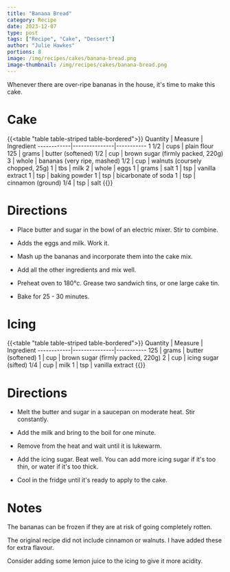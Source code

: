```yaml
---
title: "Banana Bread"
category: Recipe
date: 2023-12-07
type: post
tags: ["Recipe", "Cake", "Dessert"]
author: "Julie Hawkes"
portions: 8
image: /img/recipes/cakes/banana-bread.png
image-thumbnail: /img/recipes/cakes/banana-bread.png
---
```


Whenever there are over-ripe bananas in the house, it's time to make this cake.
<!--more-->

# Cake

{{<table "table table-striped table-bordered">}}
Quantity	| Measure 		| Ingredient
------------|---------------|-----------
1 1/2  		| cups 			| plain flour
125			| grams			| butter (softened)
1/2    		| cup 			| brown sugar (firmly packed, 220g)
3			| whole			| bananas (very ripe, mashed)
1/2    		| cup 			| walnuts (coursely chopped, 25g)
1			| tbs			| milk
2			| whole			| eggs
1			| grams			| salt
1			| tsp			| vanilla extract
1			| tsp			| baking powder
1			| tsp			| bicarbonate of soda
1			| tsp			| cinnamon (ground)
1/4			| tsp			| salt
{{</table>}}

# Directions

* Place butter and sugar in the bowl of an electric mixer. Stir to combine.

* Adds the eggs and milk. Work it.

* Mash up the bananas and incorporate them into the cake mix.

* Add all the other ingredients and mix well.

* Preheat oven to 180°c. Grease two sandwich tins, or one large cake tin.

* Bake for 25 - 30 minutes.

# Icing

{{<table "table table-striped table-bordered">}}
Quantity	| Measure 		| Ingredient
------------|---------------|-----------
125			| grams			| butter (softened)
1    		| cup 			| brown sugar (firmly packed, 220g)
2    		| cup 			| icing sugar (sifted)
1/4			| cup			| milk
1			| tsp			| vanilla extract
{{</table>}}

# Directions

* Melt the butter and sugar in a saucepan on moderate heat. Stir constantly.

* Add the milk and bring to the boil for one minute.

* Remove from the heat and wait until it is lukewarm.

* Add the icing sugar. Beat well. You can add more icing sugar if it's too thin, or water if it's too thick.

* Cool in the fridge until it's ready to apply to the cake.

# Notes

The bananas can be frozen if they are at risk of going completely rotten.

The original recipe did not include cinnamon or walnuts. I have added these for extra flavour.

Consider adding some lemon juice to the icing to give it more acidity.
